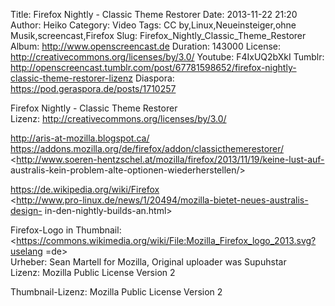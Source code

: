 Title: Firefox Nightly - Classic Theme Restorer
Date: 2013-11-22 21:20
Author: Heiko
Category: Video
Tags: CC by,Linux,Neueinsteiger,ohne Musik,screencast,Firefox
Slug: Firefox_Nightly_Classic_Theme_Restorer
Album: http://www.openscreencast.de
Duration: 143000
License: http://creativecommons.org/licenses/by/3.0/
Youtube: F4IxUQ2bXkI
Tumblr: http://openscreencast.tumblr.com/post/67781598652/firefox-nightly-classic-theme-restorer-lizenz
Diaspora: https://pod.geraspora.de/posts/1710257

Firefox Nightly - Classic Theme Restorer  
Lizenz: <http://creativecommons.org/licenses/by/3.0/>  
  
<http://aris-at-mozilla.blogspot.ca/>  
<https://addons.mozilla.org/de/firefox/addon/classicthemerestorer/>  
<http://www.soeren-hentzschel.at/mozilla/firefox/2013/11/19/keine-lust-auf-
australis-kein-problem-alte-optionen-wiederherstellen/>  
  
<https://de.wikipedia.org/wiki/Firefox>  
<http://www.pro-linux.de/news/1/20494/mozilla-bietet-neues-australis-design-
in-den-nightly-builds-an.html>  
  
Firefox-Logo in Thumbnail:  
<https://commons.wikimedia.org/wiki/File:Mozilla_Firefox_logo_2013.svg?uselang
=de>  
Urheber: Sean Martell for Mozilla, Original uploader was Supuhstar  
Lizenz: Mozilla Public License Version 2  
  
Thumbnail-Lizenz: Mozilla Public License Version 2

